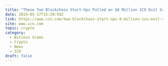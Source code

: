 ```yaml
---
title: "These Two Blockchain Start-Ups Pulled an $8 Million ICO Exit Scam"
date: 2019-05-17T15:29:59Z
link: https://www.ccn.com/two-blockchain-start-ups-8-million-ico-exit-scam?utm_medium=RSS&utm_source=hune
site: www.ccn.com
topic: crypto
category:
  - Bitcoin Scams
  - Crypto
  - News
  - ICO
draft: false
---
```

